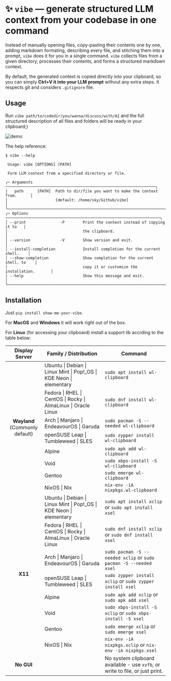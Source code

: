 # ✨ `vibe` — generate structured LLM context from your codebase in one command

Instead of manually opening files, copy-pasting their contents one by one, adding markdown formating,
describing every file, and stitching them into a prompt, `vibe` does it for you in a single command.
`vibe` collects files from a given directory, processes their contents, and forms a structured markdown context.

By default, the generated context is copied directly into your clipboard, so you can simply **Ctrl+V it into your LLM prompt** without any extra steps.
It respects git and considers `.gitignore` file.

## Usage

Run `vibe path/to/codedir/you/wanna/discuss/with/AI` and the full structured description of all files and folders will be ready in your clipboard;)

![demo](/demo/screencast.gif)

The help reference:

```
$ vibe --help
                                                                                
 Usage: vibe [OPTIONS] [PATH]                                                   
                                                                                
 Form LLM context from a specified directory or file.                           
                                                                                
╭─ Arguments ──────────────────────────────────────────────────────────────────╮
│   path      [PATH]  Path to dir/file you want to make the context from.      │
│                     [default: /home/sky/Github/vibe]                         │
╰──────────────────────────────────────────────────────────────────────────────╯
╭─ Options ────────────────────────────────────────────────────────────────────╮
│ --print               -P        Print the context instead of copying it to   │
│                                 the clipboard.                               │
│ --version             -V        Show version and exit.                       │
│ --install-completion            Install completion for the current shell.    │
│ --show-completion               Show completion for the current shell, to    │
│                                 copy it or customize the installation.       │
│ --help                          Show this message and exit.                  │
╰──────────────────────────────────────────────────────────────────────────────╯
```

## Installation

Just `pip install show-me-your-vibe`.

For **MacOS** and **Windows** it will work right out of the box.

For **Linux** (for accessing your clipboard) install a support lib accrding to the table below:

<table>
  <thead>
    <tr>
      <th>Display Server</th>
      <th>Family / Distribution</th>
      <th>Command</th>
    </tr>
  </thead>
  <tbody>
    <tr>
      <td rowspan="8" align="center"><b>Wayland</b></br>(Commonly default)</td>
      <td>Ubuntu | Debian | Linux Mint | Pop!_OS | KDE Neon | elementary</td>
      <td><code>sudo apt install wl-clipboard</code></td>
    </tr>
    <tr>
      <td>Fedora | RHEL | CentOS | Rocky | AlmaLinux | Oracle Linux</td>
      <td><code>sudo dnf install wl-clipboard</code></td>
    </tr>
    <tr>
      <td>Arch | Manjaro | EndeavourOS | Garuda</td>
      <td><code>sudo pacman -S --needed wl-clipboard</code></td>
    </tr>
    <tr>
      <td>openSUSE Leap | Tumbleweed | SLES</td>
      <td><code>sudo zypper install wl-clipboard</code></td>
    </tr>
    <tr>
      <td>Alpine</td>
      <td><code>sudo apk add wl-clipboard</code></td>
    </tr>
    <tr>
      <td>Void</td>
      <td><code>sudo xbps-install -S wl-clipboard</code></td>
    </tr>
    <tr>
      <td>Gentoo</td>
      <td><code>sudo emerge wl-clipboard</code></td>
    </tr>
    <tr>
      <td>NixOS | Nix</td>
      <td><code>nix-env -iA nixpkgs.wl-clipboard</code></td>
    </tr>
    <tr>
      <td rowspan="8" align="center"><b>X11</b></td>
      <td>Ubuntu | Debian | Linux Mint | Pop!_OS | KDE Neon | elementary</td>
      <td><code>sudo apt install xclip</code> or <code>sudo apt install xsel</code></td>
    </tr>
    <tr>
      <td>Fedora | RHEL | CentOS | Rocky | AlmaLinux | Oracle Linux</td>
      <td><code>sudo dnf install xclip</code> or <code>sudo dnf install xsel</code></td>
    </tr>
    <tr>
      <td>Arch | Manjaro | EndeavourOS | Garuda</td>
      <td><code>sudo pacman -S --needed xclip</code> or <code>sudo pacman -S --needed xsel</code></td>
    </tr>
    <tr>
      <td>openSUSE Leap | Tumbleweed | SLES</td>
      <td><code>sudo zypper install xclip</code> or <code>sudo zypper install xsel</code></td>
    </tr>
    <tr>
      <td>Alpine</td>
      <td><code>sudo apk add xclip</code> or <code>sudo apk add xsel</code></td>
    </tr>
    <tr>
      <td>Void</td>
      <td><code>sudo xbps-install -S xclip</code> or <code>sudo xbps-install -S xsel</code></td>
    </tr>
    <tr>
      <td>Gentoo</td>
      <td><code>sudo emerge xclip</code> or <code>sudo emerge xsel</code></td>
    </tr>
    <tr>
      <td>NixOS | Nix</td>
      <td><code>nix-env -iA nixpkgs.xclip</code> or <code>nix-env -iA nixpkgs.xsel</code></td>
    </tr>
    <tr>
      <td align="center"><b>No GUI</b></td>
      <td></td>
      <td>No system clipboard available - use <code>xvfb</code>, or write to file, or just print.</td>
    </tr>
  </tbody>
</table>
